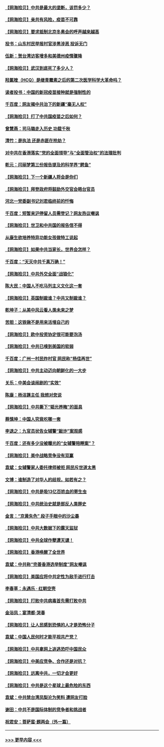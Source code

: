 #### [【网海拾贝】中共是最大的垄断，该罚多少？](../pages/nsc993/n12874006.md?t=04130201) 
#### [【网海拾贝】亲共有风险，疫苗不可靠](../pages/nsc993/n12872224.md?t=04130201) 
#### [【网海拾贝】要求抵制北京冬奥会的呼声越来越高](../pages/nsc993/n12868962.md?t=04130201) 
#### [投书：山东村民举报村官涉黑涉恶 投诉无门](../pages/nsc993/n12869726.md?t=04130201) 
#### [伍新：贺台湾访客增多和美德州疫情骤降](../pages/nsc993/n12865651.md?t=04130201) 
#### [【网海拾贝】武汉到底死了多少人？](../pages/nsc993/n12863707.md?t=04130201) 
#### [羟氯喹（HCQ）是继青霉素之后的第二次医学科学大革命吗？](../pages/nsc993/n12638564.md?t=04130201) 
#### [读者投书：中国的新冠疫苗接种就是强制性的](../pages/nsc993/n12859932.md?t=04130201) 
#### [千百度：网友揭中共治下的新疆“毫无人权”](../pages/nsc993/n12858385.md?t=04130201) 
#### [【网海拾贝】打了中共国疫苗之后如何？](../pages/nsc993/n12857866.md?t=04130201) 
#### [曾慧燕：司马璐走入历史 功载千秋](../pages/nsc993/n12856996.md?t=04130201) 
#### [清竹：是执法 还是赤匪在抢劫？](../pages/nsc993/n12856952.md?t=04130201) 
#### [对中共在香港落实“党的全面领导”与“全面管治权”的法理批判](../pages/nsc993/n12856929.md?t=04130201) 
#### [乾元：闫丽梦第三份报告提及的科学界“鳄鱼”](../pages/nsc993/n12855985.md?t=04130201) 
#### [【网海拾贝】下一个新疆人将会是你们](../pages/nsc993/n12855864.md?t=04130201) 
#### [【网海拾贝】拜登政府将鼓励外交官会晤台官员](../pages/nsc993/n12853615.md?t=04130201) 
#### [河北一党委副书记刘君临终前的忏悔](../pages/nsc993/n12849420.md?t=04130201) 
#### [千百度：短暂来沪停留人员需登记？网友热议嘲讽](../pages/nsc993/n12853497.md?t=04130201) 
#### [【网海拾贝】世卫和中共国的报告信不得](../pages/nsc993/n12850902.md?t=04130201) 
#### [从康生欲培养特异功能女孩做特工说起](../pages/nsc993/n12849289.md?t=04130201) 
#### [【网海拾贝】如果中共当家长，世界会怎样？](../pages/nsc993/n12848436.md?t=04130201) 
#### [千百度：“天灭中共千真万确！”](../pages/nsc993/n12845659.md?t=04130201) 
#### [【网海拾贝】中共外交全面“战狼化”](../pages/nsc993/n12845607.md?t=04130201) 
#### [陈大民：中国人不吃马列主义文化这一套](../pages/nsc993/n12842496.md?t=04130201) 
#### [【网海拾贝】英国制裁谁？中共又制裁谁？](../pages/nsc993/n12840909.md?t=04130201) 
#### [乾坤子：从美中风云看人类未来之梦](../pages/nsc993/n12840590.md?t=04130201) 
#### [苦胆：这铁锹不是用来活埋自己的](../pages/nsc993/n12839512.md?t=04130201) 
#### [【网海拾贝】欧中投资协定很可能要泡汤](../pages/nsc993/n12835122.md?t=04130201) 
#### [【网海拾贝】中共已嗅到美国的软弱](../pages/nsc993/n12832411.md?t=04130201) 
#### [千百度：广州一村民炸村官 网民称“杨佳再世”](../pages/nsc993/n12832380.md?t=04130201) 
#### [【网海拾贝】中共主动迈向朝鲜化的一大步](../pages/nsc993/n12829887.md?t=04130201) 
#### [关乐：中美会谈闹剧的“实效”](../pages/nsc993/n12826698.md?t=04130201) 
#### [陈康：杨洁篪主任  我想对您说](../pages/nsc993/n12826609.md?t=04130201) 
#### [【网海拾贝】中共撕下“韬光养晦”的面具](../pages/nsc993/n12826459.md?t=04130201) 
#### [蔡慎坤：中国人究竟吃哪一套](../pages/nsc993/n12826010.md?t=04130201) 
#### [李退之：九官员状告女辅警“敲诈”案观感](../pages/nsc993/n12823984.md?t=04130201) 
#### [千百度：还有多少没被曝光的“女辅警陪睡案”？](../pages/nsc993/n12822136.md?t=04130201) 
#### [【网海拾贝】美中战略竞争没有双赢](../pages/nsc993/n12822105.md?t=04130201) 
#### [袁斌：女辅警家人委托律师被拒 网民斥世道太黑](../pages/nsc993/n12822004.md?t=04130201) 
#### [文博：谁制造了对华人的歧视，如若有之？](../pages/nsc993/n12821635.md?t=04130201) 
#### [【网海拾贝】中共是吸13亿百姓血的寄生虫](../pages/nsc993/n12819191.md?t=04130201) 
#### [【网海拾贝】中共统治史就是部反人类罪史](../pages/nsc993/n12816738.md?t=04130201) 
#### [金言：“京黄失色” 段子手眼中的沙尘暴](../pages/nsc993/n12815700.md?t=04130201) 
#### [【网海拾贝】中共大数据下的露天监狱](../pages/nsc993/n12811075.md?t=04130201) 
#### [【网海拾贝】中共全球作孽遭天谴！](../pages/nsc993/n12810258.md?t=04130201) 
#### [【网海拾贝】香港唤醒了全世界](../pages/nsc993/n12809100.md?t=04130201) 
#### [袁斌：中共称“完善香港选举制度”网友嘲讽](../pages/nsc993/n12808994.md?t=04130201) 
#### [【网海拾贝】美国应将中共定性为敌手进行打击](../pages/nsc993/n12806870.md?t=04130201) 
#### [李春草：永遇乐 · 红朝空壳](../pages/nsc993/n12805365.md?t=04130201) 
#### [【网海拾贝】打败中共病毒首先需打败中共](../pages/nsc993/n12803930.md?t=04130201) 
#### [金浴凤：宴清都‧哭春](../pages/nsc993/n12801601.md?t=04130201) 
#### [【网海拾贝】让人民感到恐惧的人才是恐怖分子](../pages/nsc993/n12799347.md?t=04130201) 
#### [袁斌：中国人民何时才能平视共产党？](../pages/nsc993/n12799306.md?t=04130201) 
#### [【网海拾贝】中共拿网上追逃恐吓中国民众](../pages/nsc993/n12796905.md?t=04130201) 
#### [【网海拾贝】中美应竞争、合作还是对抗？](../pages/nsc993/n12794675.md?t=04130201) 
#### [【网海拾贝】远离中共，一切才会更好](../pages/nsc993/n12793572.md?t=04130201) 
#### [【网海拾贝】中共是这个星球上最危险的东西](../pages/nsc993/n12791400.md?t=04130201) 
#### [袁斌：中共禁台湾凤梨沦为笑料 遭网友打脸](../pages/nsc993/n12791335.md?t=04130201) 
#### [谢田：中共不是国际体制的竞争者和挑战者](../pages/nsc993/n12791212.md?t=04130201) 
#### [祝君安：菩萨蛮·题两会（外一篇）](../pages/nsc993/n12786801.md?t=04130201) 

----
#### [ >>> 更早内容 <<< ](../indexes/nsc993-earlier.md)
